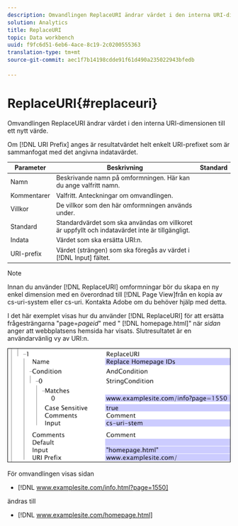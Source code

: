 ```yaml
---
description: Omvandlingen ReplaceURI ändrar värdet i den interna URI-dimensionen till ett nytt värde.
solution: Analytics
title: ReplaceURI
topic: Data workbench
uuid: f9fc6d51-6eb6-4ace-8c19-2c0200555363
translation-type: tm+mt
source-git-commit: aec1f7b14198cdde91f61d490a235022943bfedb

---
```



# ReplaceURI{#replaceuri}

Omvandlingen ReplaceURI ändrar värdet i den interna URI-dimensionen till ett nytt värde.

Om [!DNL URI Prefix] anges är resultatvärdet helt enkelt URI-prefixet som är sammanfogat med det angivna indatavärdet.

| Parameter | Beskrivning | Standard |
|---|---|---|
| Namn | Beskrivande namn på omformningen. Här kan du ange valfritt namn. |  |
| Kommentarer | Valfritt. Anteckningar om omvandlingen. |  |
| Villkor | De villkor som den här omformningen används under. |  |
| Standard | Standardvärdet som ska användas om villkoret är uppfyllt och indatavärdet inte är tillgängligt. |  |
| Indata | Värdet som ska ersätta URI:n. |  |
| URI-prefix | Värdet (strängen) som ska föregås av värdet i [!DNL Input] fältet. |  |

>[!NOTE]
>
>Innan du använder [!DNL ReplaceURI] omformningar bör du skapa en ny enkel dimension med en överordnad till [!DNL Page View]från en kopia av cs-uri-system eller cs-uri. Kontakta Adobe om du behöver hjälp med detta.

I det här exemplet visas hur du använder [!DNL ReplaceURI] för att ersätta frågesträngarna &quot;page=*pageid*&quot; med &quot; [!DNL homepage.html]&quot; när *sidan* anger att webbplatsens hemsida har visats. Slutresultatet är en användarvänlig vy av URI:n.

![](assets/cfg_TransformationType_ReplaceURI.bmp)

För omvandlingen visas sidan

* [!DNL www.examplesite.com/info.html?page=1550]

ändras till

* [!DNL www.examplesite.com/homepage.html]

